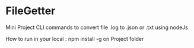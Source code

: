 # FileGetter
Mini Project CLI commands to convert file  .log to .json or .txt using nodeJs

How to run in your local : npm install -g on Project folder
